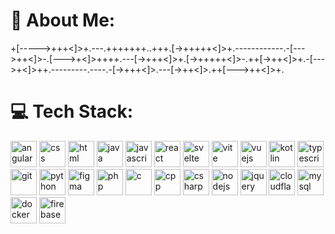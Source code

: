 # 💫 About Me:
+[----->+++<]>+.---.+++++++..+++.[->+++++<]>+.------------.-[--->++<]>-.[--->+<]>++++.---[->+++<]>+.[->+++++<]>-.++[->++<]>+.-[--->+<]>++.---------.----.-[->+++<]>.---[->++<]>.++[--->++<]>+.<br>
# 💻 Tech Stack:
<p>
  <a target="_blank" href="https://portfolio-enea.web.app/stack/angular.svg" style="display: inline-block;">
    <img src="https://portfolio-enea.web.app/stack/angular.svg" alt="angular" width="42" height="42" />
  </a>
  <a target="_blank" href="https://portfolio-enea.web.app/stack/css.svg" style="display: inline-block;">
    <img src="https://portfolio-enea.web.app/stack/css.svg" alt="css" width="42" height="42" />
  </a>
  <a target="_blank" href="https://portfolio-enea.web.app/stack/html.svg" style="display: inline-block;">
    <img src="https://portfolio-enea.web.app/stack/html.svg" alt="html" width="42" height="42" />
  </a>
  <a target="_blank" href="https://portfolio-enea.web.app/stack/java.svg" style="display: inline-block;">
    <img src="https://portfolio-enea.web.app/stack/java.svg" alt="java" width="42" height="42" />
  </a>
  <a target="_blank" href="https://portfolio-enea.web.app/stack/js.svg" style="display: inline-block;">
    <img src="https://portfolio-enea.web.app/stack/js.svg" alt="javascript" width="42" height="42" />
  </a>
  <a target="_blank" href="https://portfolio-enea.web.app/stack/react.svg" style="display: inline-block;">
    <img src="https://portfolio-enea.web.app/stack/react.svg" alt="react" width="42" height="42" />
  </a>
  <a target="_blank" href="https://portfolio-enea.web.app/stack/svelte.svg" style="display: inline-block;">
    <img src="https://portfolio-enea.web.app/stack/svelte.svg" alt="svelte" width="42" height="42" />
  </a>
  <a target="_blank" href="https://portfolio-enea.web.app/stack/vite.svg" style="display: inline-block;">
    <img src="https://portfolio-enea.web.app/stack/vite.svg" alt="vite" width="42" height="42" />
  </a>
  <a target="_blank" href="https://portfolio-enea.web.app/stack/vuejs.svg" style="display: inline-block;">
    <img src="https://portfolio-enea.web.app/stack/vuejs.svg" alt="vuejs" width="42" height="42" />
  </a>
  <a target="_blank" href="https://portfolio-enea.web.app/stack/kt.svg" style="display: inline-block;">
    <img src="https://portfolio-enea.web.app/stack/kt.svg" alt="kotlin" width="42" height="42" />
  </a>
  <a target="_blank" href="https://portfolio-enea.web.app/stack/ts.svg" style="display: inline-block;">
    <img src="https://portfolio-enea.web.app/stack/ts.svg" alt="typescript" width="42" height="42" />
  </a>
  <a target="_blank" href="https://portfolio-enea.web.app/stack/git.svg" style="display: inline-block;">
    <img src="https://portfolio-enea.web.app/stack/git.svg" alt="git" width="42" height="42" />
  </a>
  <a target="_blank" href="https://portfolio-enea.web.app/stack/python.svg" style="display: inline-block;">
    <img src="https://portfolio-enea.web.app/stack/python.svg" alt="python" width="42" height="42" />
  </a>
  <a target="_blank" href="https://portfolio-enea.web.app/stack/figma.svg" style="display: inline-block;">
    <img src="https://portfolio-enea.web.app/stack/figma.svg" alt="figma" width="42" height="42" />
  </a>
  <a target="_blank" href="https://portfolio-enea.web.app/stack/php.svg" style="display: inline-block;">
    <img src="https://portfolio-enea.web.app/stack/php.svg" alt="php" width="42" height="42" />
  </a>
  <a target="_blank" href="https://portfolio-enea.web.app/stack/c.svg" style="display: inline-block;">
    <img src="https://portfolio-enea.web.app/stack/c.svg" alt="c" width="42" height="42" />
  </a>
  <a target="_blank" href="https://portfolio-enea.web.app/stack/cpp.svg" style="display: inline-block;">
    <img src="https://portfolio-enea.web.app/stack/cpp.svg" alt="cpp" width="42" height="42" />
  </a>
  <a target="_blank" href="https://portfolio-enea.web.app/stack/csharp.svg" style="display: inline-block;">
    <img src="https://portfolio-enea.web.app/stack/csharp.svg" alt="csharp" width="42" height="42" />
  </a>
  <a target="_blank" href="https://portfolio-enea.web.app/stack/nodejs.svg" style="display: inline-block;">
    <img src="https://portfolio-enea.web.app/stack/nodejs.svg" alt="nodejs" width="42" height="42" />
  </a>
  <a target="_blank" href="https://portfolio-enea.web.app/stack/jquery.svg" style="display: inline-block;">
    <img src="https://portfolio-enea.web.app/stack/jquery.svg" alt="jquery" width="42" height="42" />
  </a>
  <a target="_blank" href="https://portfolio-enea.web.app/stack/cloudflare.svg" style="display: inline-block;">
    <img src="https://portfolio-enea.web.app/stack/cloudflare.svg" alt="cloudflare" width="42" height="42" />
  </a>
  <a target="_blank" href="https://portfolio-enea.web.app/stack/mysql.svg" style="display: inline-block;">
    <img src="https://portfolio-enea.web.app/stack/mysql.svg" alt="mysql" width="42" height="42" />
  </a>
  <a target="_blank" href="https://portfolio-enea.web.app/stack/docker.svg" style="display: inline-block;">
    <img src="https://portfolio-enea.web.app/stack/docker.svg" alt="docker" width="42" height="42" />
  </a>
  <a target="_blank" href="https://portfolio-enea.web.app/stack/firebase.svg" style="display: inline-block;">
    <img src="https://portfolio-enea.web.app/stack/firebase.svg" alt="firebase" width="42" height="42" />
  </a>
</p>


<br>
